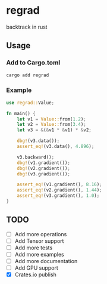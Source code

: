 # regrad
backtrack in rust

## Usage

### Add to Cargo.toml
```bash
cargo add regrad
```

### Example
```rust
use regrad::Value;

fn main() {
    let v1 = Value::from(1.2);
    let v2 = Value::from(3.4);
    let v3 = &(&v1 * &v1) * &v2;

    dbg!(v3.data());
    assert_eq!(v3.data(), 4.896);

    v3.backward();
    dbg!(v1.gradient());
    dbg!(v2.gradient());
    dbg!(v3.gradient());

    assert_eq!(v1.gradient(), 8.16);
    assert_eq!(v2.gradient(), 1.44);
    assert_eq!(v3.gradient(), 1.0);
}
```

## TODO
- [ ] Add more operations
- [ ] Add Tensor support
- [ ] Add more tests
- [ ] Add more examples
- [ ] Add more documentation
- [ ] Add GPU support
- [x]    Crates.io publish